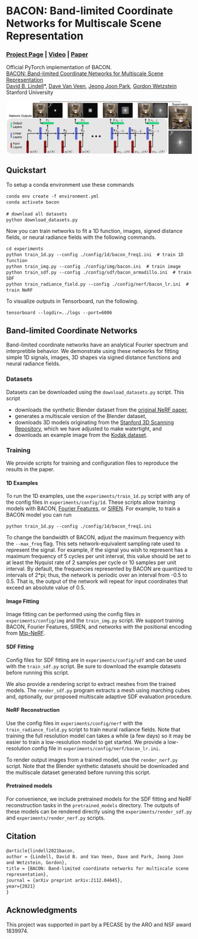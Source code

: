 # BACON: Band-limited Coordinate Networks for Multiscale Scene Representation
### [Project Page](http://www.computationalimaging.org/publications/bacon/) | [Video](https://www.youtube.com/watch?v=zIH3KUCgJEA) | [Paper](https://arxiv.org/abs/2112.04645)
Official PyTorch implementation of BACON.<br>
[BACON: Band-limited Coordinate Networks for Multiscale Scene Representation](http://www.computationalimaging.org/publications/bacon/)<br>
 [David B. Lindell](https://davidlindell.com)\*,
 [Dave Van Veen](https://davevanveen.com/),
 [Jeong Joon Park](https://jjparkcv.github.io/),
 [Gordon Wetzstein](https://computationalimaging.org)<br>
 Stanford University <br>

<img src='img/teaser.png'/>

## Quickstart

To setup a conda environment use these commands
```
conda env create -f environment.yml
conda activate bacon

# download all datasets
python download_datasets.py
```
Now you can train networks to fit a 1D function, images, signed distance fields, or neural radiance fields with the following commands.

```
cd experiments
python train_1d.py --config ./config/1d/bacon_freq1.ini  # train 1D function
python train_img.py --config ./config/img/bacon.ini  # train image
python train_sdf.py --config ./config/sdf/bacon_armadillo.ini  # train SDF
python train_radiance_field.py --config ./config/nerf/bacon_lr.ini  # train NeRF
```

To visualize outputs in Tensorboard, run the following.
```
tensorboard --logdir=../logs --port=6006
```

## Band-limited Coordinate Networks

Band-limited coordinate networks have an analytical Fourier spectrum and interpretible behavior. We demonstrate using these networks for fitting simple 1D signals, images, 3D shapes via signed distance functions and neural radiance fields.

### Datasets

Datasets can be downloaded using the `download_datasets.py` script. This script
- downloads the synthetic Blender dataset from the [original NeRF paper](https://github.com/bmild/nerf),
- generates a multiscale version of the Blender dataset,
- downloads 3D models originating from the [Stanford 3D Scanning Repository](http://graphics.stanford.edu/data/3Dscanrep/), which we have adjusted to make watertight, and
- downloads an example image from the [Kodak dataset](http://www.cs.albany.edu/~xypan/research/snr/Kodak.html).

### Training

We provide scripts for training and configuration files to reproduce the results in the paper.

#### 1D Examples
To run the 1D examples, use the `experiments/train_1d.py` script with any of the config files in `experiments/config/1d`. These scripts allow training models with BACON, [Fourier Features](https://github.com/tancik/fourier-feature-networks), or [SIREN](https://github.com/vsitzmann/siren).
For example, to train a BACON model you can run 

```
python train_1d.py --config ./config/1d/bacon_freq1.ini
```

To change the bandwidth of BACON, adjust the maximum frequency with the `--max_freq` flag. 
This sets network-equivalent sampling rate used to represent the signal.
For example, if the signal you wish to represent has a maximum frequency of 5 cycles per unit interval, this value should be set to at least the Nyquist rate of 2 samples per cycle or 10 samples per unit interval.
By default, the frequencies represented by BACON are quantized to intervals of 2*pi; thus, the network is periodic over an interval from -0.5 to 0.5.
That is, the output of the network will repeat for input coordinates that exceed an absolute value of 0.5.

#### Image Fitting

Image fitting can be performed using the config files in `experiments/config/img` and the `train_img.py` script. We support training BACON, Fourier Features, SIREN, and networks with the positional encoding from [Mip-NeRF](https://github.com/google/mipnerf).

#### SDF Fitting

Config files for SDF fitting are in `experiments/config/sdf` and can be used with the `train_sdf.py` script. 
Be sure to download the example datasets before running this script.

We also provide a rendering script to extract meshes from the trained models. 
The `render_sdf.py` program extracts a mesh using marching cubes and, optionally, our proposed multiscale adaptive SDF evaluation procedure.

#### NeRF Reconstruction

Use the config files in `experiments/config/nerf` with the `train_radiance_field.py` script to train neural radiance fields.
Note that training the full resolution model can takes a while (a few days) so it may be easier to train a low-resolution model to get started.
We provide a low-resolution config file in `experiments/config/nerf/bacon_lr.ini`.

To render output images from a trained model, use the `render_nerf.py` script.
Note that the Blender synthetic datasets should be downloaded and the multiscale dataset generated before running this script.

#### Pretrained models

For convenience, we include pretrained models for the SDF fitting and NeRF reconstruction tasks in the `pretrained_models` directory. 
The outputs of these models can be rendered directly using the `experiments/render_sdf.py` and `experiments/render_nerf.py` scripts.

## Citation

```
@article{lindell2021bacon,
author = {Lindell, David B. and Van Veen, Dave and Park, Jeong Joon and Wetzstein, Gordon},
title = {BACON: Band-limited coordinate networks for multiscale scene representation},
journal = {arXiv preprint arXiv:2112.04645},
year={2021}
}
```
## Acknowledgments

This project was supported in part by a PECASE by the ARO and NSF award 1839974.
